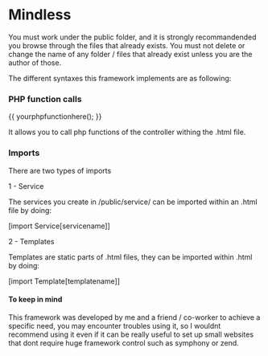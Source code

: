 # Mindless

You must work under the public folder, and it is strongly recommandended you browse through the files that already exists.
You must not delete or change the name of any folder / files that already exist unless you are the author of those.


The different syntaxes this framework implements are as following:

### PHP function calls
{{ yourphpfunctionhere(); }} 

It allows you to call php functions of the controller withing the .html file.

### Imports
There are two types of imports

1 - Service

The services you create in /public/service/ can be imported within an .html file by doing:

[import Service[servicename]]

2 - Templates

Templates are static parts of .html files, they can be imported within .html by doing:

[import Template[templatename]]


#### To keep in mind

This framework was developed by me and a friend / co-worker to achieve a specific need, you may encounter troubles using it, so I wouldnt recommend using it even if it can be really useful to set up small websites that dont require huge framework control such as symphony or zend.
